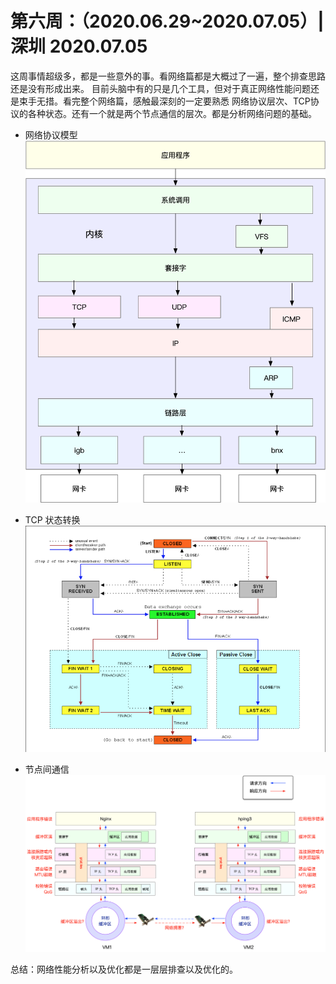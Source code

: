 # 第六周：（2020.06.29~2020.07.05）| 深圳 2020.07.05

这周事情超级多，都是一些意外的事。看网络篇都是大概过了一遍，整个排查思路还是没有形成出来。
目前头脑中有的只是几个工具，但对于真正网络性能问题还是束手无措。看完整个网络篇，感触最深刻的一定要熟悉 网络协议层次、TCP协议的各种状态。还有一个就是两个节点通信的层次。都是分析网络问题的基础。

- 网络协议模型
![网络协议模型](../image/network_model.png)

- TCP 状态转换
![TCP 状态转换](../image/tcp_status_trans.png)

- 节点间通信
![节点间通信](../image/network_2_nodes_com.png)

总结：网络性能分析以及优化都是一层层排查以及优化的。